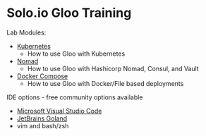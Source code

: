# Solo.io Gloo Training

Lab Modules:

* [Kubernetes](./kubernetes/README.md)
  * How to use Gloo with Kubernetes
* [Nomad](./nomad/README.md)
  * How to use Gloo with Hashicorp Nomad, Consul, and Vault
* [Docker Compose](./docker-compose/README.md)
  * How to use Gloo with Docker/File based deployments

IDE options - free community options available

* [Microsoft Visual Studio Code](https://code.visualstudio.com/)
* [JetBrains Goland](https://www.jetbrains.com/go/)
* vim and bash/zsh
